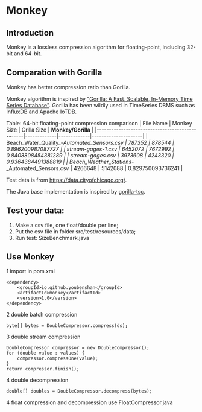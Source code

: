 # Monkey

## Introduction
Monkey is a lossless compression algorithm for floating-point, including 32-bit and 64-bit.

## Comparation with Gorilla
Monkey has better compression ratio than Gorilla.

Monkey algorithm is inspired
by ["Gorilla: A Fast, Scalable, In-Memory Time Series Database"](http://www.vldb.org/pvldb/vol8/p1816-teller.pdf).
Gorilla has been wildly used in TimeSeries DBMS such as InfluxDB and Apache IoTDB.


Table: 64-bit floating-point compression comparison
| File Name | Monkey Size | Grilla Size | **Monkey/Gorilla** |
|------------------------------------------------|-------------|-------------|---------------------|
| Beach_Water_Quality_-_Automated_Sensors.csv | 787352 | 878544 | 0.896200987087727 |
| stream-gages-1.csv | 6452072 | 7672992 | 0.8408808454381289 |
| stream-gages.csv | 3973608 | 4243320 | 0.9364384491388819 |
| Beach_Weather_Stations_-_Automated_Sensors.csv | 4266648 | 5142088 | 0.829750093736241 |

Test data is from https://data.cityofchicago.org/.

The Java base implementation is inspired by [gorilla-tsc](https://github.com/burmanm/gorilla-tsc).


## Test your data:
1. Make a csv file, one float/double per line;
2. Put the csv file in folder src/test/resources/data;
3. Run test: SizeBenchmark.java


## Use Monkey
1 import in pom.xml
   
    <dependency>
        <groupId>io.github.youbenshan</groupId>
        <artifactId>monkey</artifactId>
        <version>1.0</version>
    </dependency>

2 double batch compression

    byte[] bytes = DoubleCompressor.compress(ds);
    
3 double stream compression

    DoubleCompressor compressor = new DoubleCompressor();
    for (double value : values) {
        compressor.compressOne(value);
    }
    return compressor.finish();

4 double decompression
      
    double[] doubles = DoubleCompressor.decompress(bytes);

4 float compression and decompression
   use FloatCompressor.java
